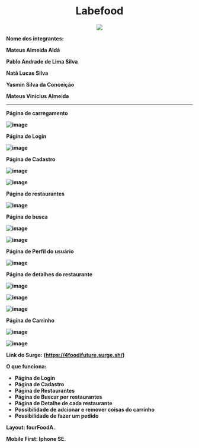 <h1 align="center"> Labefood </h1>

<p align="center">
<img src="http://img.shields.io/static/v1?label=STATUS&message=%20Finalizado&color=GREEN&style=for-the-badge"/>
</p>

<strong>Nome dos integrantes:<strong>

Mateus Almeida Aldá

Pablo Andrade de Lima Silva

Natã Lucas Silva

Yasmin Silva da Conceição

Mateus Vinicius Almeida


___________________________________________________________
  Página de carregamento
  
 ![image](https://user-images.githubusercontent.com/98767110/171866554-27348253-a7a5-4923-bbea-c097c7bf6331.png)
  
  
  Página de Login
  
  ![image](https://user-images.githubusercontent.com/98767110/171866906-f180f2f2-03af-406b-8f0e-ff9a5493b270.png)
  
  
  Página de Cadastro
  
  ![image](https://user-images.githubusercontent.com/98767110/171867550-ccbfd94f-1f98-4dde-96bc-0ad6c037db93.png)
  
  ![image](https://user-images.githubusercontent.com/98767110/171868045-d6cecc7b-9a48-46b2-8b63-5d1ed1616669.png)
  
  
  Página de restaurantes
  
  ![image](https://user-images.githubusercontent.com/98767110/171868479-ea196f91-23c7-43cc-a488-f4645874cf3e.png)
  
  
  Página de busca
  
  ![image](https://user-images.githubusercontent.com/98767110/171869774-1fa3f6fc-814b-4dfd-b435-ba7e1e5744cb.png)

  ![image](https://user-images.githubusercontent.com/98767110/171869174-86981ce9-6c89-4abd-953f-f61c8fc72867.png)
  
  Página de Perfil  do  usuário
  
  ![image](https://user-images.githubusercontent.com/98767110/173612059-57c6ab78-a521-4ade-afc4-dd6d217b546d.png)

  
  Página de detalhes do restaurante
  
  ![image](https://user-images.githubusercontent.com/98767110/171870142-c3ab756b-abfe-49a5-9894-2f2aa7ae5ef6.png)
  
  ![image](https://user-images.githubusercontent.com/98767110/171870368-50135dd6-cdc8-461a-992f-2aa017df3d5e.png)

  ![image](https://user-images.githubusercontent.com/98767110/171870608-68f960c7-ba2d-4e3d-860d-750cf0e8bc2f.png)

  
  Página de Carrinho
  
  ![image](https://user-images.githubusercontent.com/98767110/171870858-5928a625-5b22-4f93-bd52-677cf0bc45db.png)

  ![image](https://user-images.githubusercontent.com/98767110/171871490-8563d73a-ab14-43ee-b085-4b186ba16ae1.png)







  
Link do Surge: (https://4foodifuture.surge.sh/)

O que funciona:

 - Página de Login
 - Página de Cadastro
 - Página de Restaurantes
 - Página de Buscar por restaurantes
 - Página de Detalhe de cada restaurante
 - Possibilidade de adcionar e remover coisas do carrinho
 - Possibilidade de fazer um pedido 


Layout: fourFoodA.

Mobile First: Iphone SE.



